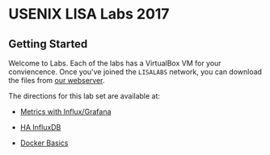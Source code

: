 # USENIX LISA Labs 2017
## Getting Started
Welcome to Labs. Each of the labs has a VirtualBox VM for your conviencence. Once you've joined the `LISALABS` network, you can download the files from [our webserver](http://service.lisalabs/virtualbox/).

The directions for this lab set are available at:

- [Metrics with Influx/Grafana](https://github.com/ultramathman/lisalabs17/blob/master/influxdb_grafana.md)

- [HA InfluxDB](https://github.com/ultramathman/lisalabs17/blob/master/influxdb_ha.md)

- [Docker Basics](https://github.com/ultramathman/lisalabs17/blob/master/docker.md)




